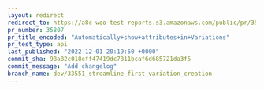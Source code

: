 ```yaml
---
layout: redirect
redirect_to: https://a8c-woo-test-reports.s3.amazonaws.com/public/pr/35807/api/index.html
pr_number: 35807
pr_title_encoded: "Automatically+show+attributes+in+Variations"
pr_test_type: api
last_published: "2022-12-01 20:19:50 +0000"
commit_sha: 98a82c018cff47419dc7811bcaf6d685721da3f5
commit_message: "Add changelog"
branch_name: dev/33551_streamline_first_variation_creation
---
```

